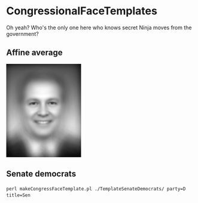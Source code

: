 CongressionalFaceTemplates
==========================

Oh yeah? Who's the only one here who knows secret Ninja moves from the government?

Affine average
--------------

![Affine averaged](https://github.com/ntustison/CongressionalFaceTemplates/blob/master/Figures/affineMean.png?raw=true "All congresspersons")

Senate democrats
----------------
`perl makeCongressFaceTemplate.pl ./TemplateSenateDemocrats/ party=D title=Sen`

